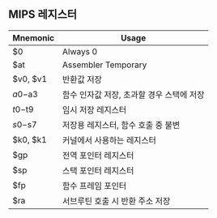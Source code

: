 ## MIPS 레지스터

|Mnemonic| Usage|
|-------|------|
|$0 | Always 0
|$at | Assembler Temporary
|$v0, $v1 | 반환값 저장
|$a0-$a3 | 함수 인자값 저장, 초과할 경우 스택에 저장
|$t0-$t9 | 임시 저장 레지스터
|$s0-$s7 | 저장용 레지스터, 함수 호출 중 불변
|$k0, $k1 | 커널에서 사용하는 레지스터 
|$gp | 전역 포인터 레지스터
|$sp | 스택 포인터 레지스터
|$fp | 함수 프레임 포인터
|$ra | 서브루틴 호출 시 반환 주소 저장
